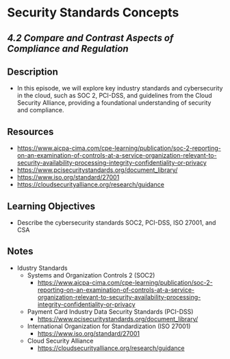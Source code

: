 Security Standards Concepts
=======================================================

*4.2 Compare and Contrast Aspects of Compliance and Regulation*
--------------------------


Description
--------------------------
+ In this episode, we will explore key industry standards and cybersecurity in the cloud, such as SOC 2, PCI-DSS, and guidelines from the Cloud Security Alliance, providing a foundational understanding of security and compliance.


Resources
--------------------------
+ https://www.aicpa-cima.com/cpe-learning/publication/soc-2-reporting-on-an-examination-of-controls-at-a-service-organization-relevant-to-security-availability-processing-integrity-confidentiality-or-privacy
+ https://www.pcisecuritystandards.org/document_library/
+ https://www.iso.org/standard/27001
+ https://cloudsecurityalliance.org/research/guidance
  

Learning Objectives
--------------------------
+ Describe the cybersecurity standards SOC2, PCI-DSS, ISO 27001, and CSA


Notes
--------------------------
+ Idustry Standards
  - Systems and Organization Controls 2 (SOC2)
    + https://www.aicpa-cima.com/cpe-learning/publication/soc-2-reporting-on-an-examination-of-controls-at-a-service-organization-relevant-to-security-availability-processing-integrity-confidentiality-or-privacy
  - Payment Card Industry Data Security Standards (PCI-DSS)
    + https://www.pcisecuritystandards.org/document_library/
  - International Organization for Standardization (ISO 27001)
    + https://www.iso.org/standard/27001
  - Cloud Security Alliance
    + https://cloudsecurityalliance.org/research/guidance
